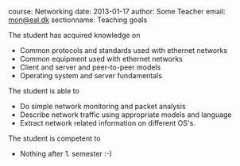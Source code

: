 course: Networking
date: 2013-01-17
author: Some Teacher
email: mon@eal.dk
sectionname: Teaching goals

The student has acquired knowledge on

* Common protocols and standards used with ethernet networks
* Common equipment used with ethernet networks
* Client and server and peer-to-peer models
* Operating system and server fundamentals

The student is able to

* Do simple network monitoring and packet analysis
* Describe network traffic using appropriate models and language
* Extract network related information on different OS's.

The student is competent to

* Nothing after 1. semester :-)


